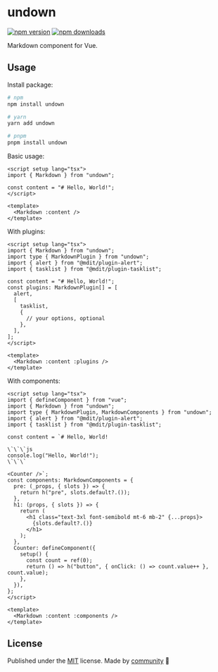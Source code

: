 # undown

[![npm version](https://img.shields.io/npm/v/undown?color=yellow)](https://npmjs.com/package/undown)
[![npm downloads](https://img.shields.io/npm/dm/undown?color=yellow)](https://npm.chart.dev/undown)

Markdown component for Vue.

## Usage

Install package:

```sh
# npm
npm install undown

# yarn
yarn add undown

# pnpm
pnpm install undown
```

Basic usage:

```vue
<script setup lang="tsx">
import { Markdown } from "undown";

const content = "# Hello, World!";
</script>

<template>
  <Markdown :content />
</template>
```

With plugins:

```vue
<script setup lang="tsx">
import { Markdown } from "undown";
import type { MarkdownPlugin } from "undown";
import { alert } from "@mdit/plugin-alert";
import { tasklist } from "@mdit/plugin-tasklist";

const content = "# Hello, World!";
const plugins: MarkdownPlugin[] = [
  alert,
  [
    tasklist,
    {
      // your options, optional
    },
  ],
];
</script>

<template>
  <Markdown :content :plugins />
</template>
```

With components:

```vue
<script setup lang="tsx">
import { defineComponent } from "vue";
import { Markdown } from "undown";
import type { MarkdownPlugin, MarkdownComponents } from "undown";
import { alert } from "@mdit/plugin-alert";
import { tasklist } from "@mdit/plugin-tasklist";

const content = `# Hello, World!

\`\`\`js
console.log("Hello, World!");
\`\`\`

<Counter />`;
const components: MarkdownComponents = {
  pre: (_props, { slots }) => {
    return h("pre", slots.default?.());
  },
  h1: (props, { slots }) => {
    return (
      <h1 class="text-3xl font-semibold mt-6 mb-2" {...props}>
        {slots.default?.()}
      </h1>
    );
  },
  Counter: defineComponent({
    setup() {
      const count = ref(0);
      return () => h("button", { onClick: () => count.value++ }, count.value);
    },
  }),
};
</script>

<template>
  <Markdown :content :components />
</template>
```

## License

Published under the [MIT](https://github.com/KABBOUCHI/undown/blob/main/LICENSE) license.
Made by [community](https://github.com/KABBOUCHI/undown/graphs/contributors) 💛
